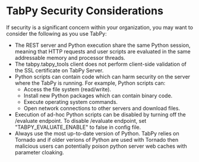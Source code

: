 # TabPy Security Considerations

If security is a significant concern within your organization,
you may want to consider the following as you use TabPy:

- The REST server and Python execution share the same Python session,
  meaning that HTTP requests and user scripts are evaluated in the
  same addressable memory and processor threads.
- The tabpy.tabpy_tools client does not perform client-side validation of the
  SSL certificate on TabPy Server.
- Python scripts can contain code which can harm security on the server
  where the TabPy is running. For example, Python scripts can:
  - Access the file system (read/write).
  - Install new Python packages which can contain binary code.
  - Execute operating system commands.
  - Open network connections to other servers and download files.
- Execution of ad-hoc Python scripts can be disabled by turning off the
  /evaluate endpoint. To disable /evaluate endpoint, set "TABPY_EVALUATE_ENABLE"
  to false in config file.
- Always use the most up-to-date version of Python.
  TabPy relies on Tornado and if older verions of Python are used with Tornado
  then malicious users can potentially poison python server web caches
  with parameter cloaking.
